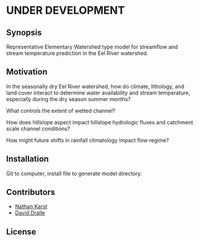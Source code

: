 # UNDER DEVELOPMENT

## Synopsis

Representative Elementary Watershed type model for streamflow and stream temperature prediction in the Eel River watershed. 

## Motivation

In the seasonally dry Eel River watershed, how do climate, lithology, and land cover interact to determine water availability and stream temperature, especially during the dry season summer months? 

What controls the extent of wetted channel? 

How does hillslope aspect impact hillslope hydrologic fluxes and catchment scale channel conditions? 

How might future shifts in rainfall climatology impact flow regime? 

## Installation

Git to computer, install file to generate model directory. 

## Contributors

* [Nathan Karst](www.nathankarst.com)
* [David Dralle](www.daviddralle.com)

## License


